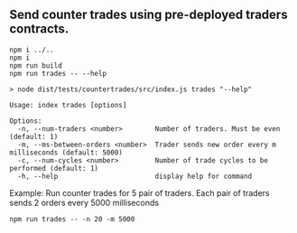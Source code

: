 ## Send counter trades using pre-deployed traders contracts.

```
npm i ../..
npm i
npm run build
npm run trades -- --help

> node dist/tests/countertrades/src/index.js trades "--help"

Usage: index trades [options]

Options:
  -n, --num-traders <number>        Number of traders. Must be even (default: 1)
  -m, --ms-between-orders <number>  Trader sends new order every m milliseconds (default: 5000)
  -c, --num-cycles <number>         Number of trade cycles to be performed (default: 1)
  -h, --help                        display help for command
```

Example: Run counter trades for 5 pair of traders. Each pair of traders sends 2 orders every 5000 milliseconds
```
npm run trades -- -n 20 -m 5000
```
 
